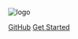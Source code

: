 <!-- _coverpage.md -->

![logo](_media/logo-trans.svg)

[GitHub](https://github.com/LivePersonNY/WebsiteX)
[Get Started](#overview)
